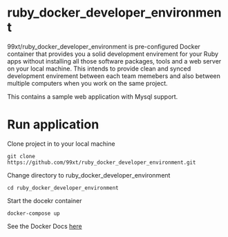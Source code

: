 # ruby_docker_developer_environment

99xt/ruby_docker_developer_environment is pre-configured Docker container that provides you a solid development envirement for your Ruby apps without installing all those software packages, tools and a web server on your local machine. This intends to provide clean and synced development envirement between each team memebers and also between multiple computers when you work on the same project.

This contains a sample web application with Mysql support.

# Run application

Clone project in to your local machine
```
git clone https://github.com/99xt/ruby_docker_developer_environment.git
```
Change directory to ruby_docker_developer_environment
```
cd ruby_docker_developer_environment
```
Start the docekr container 
```
docker-compose up
```

See the Docker Docs [here](https://docs.docker.com/)
